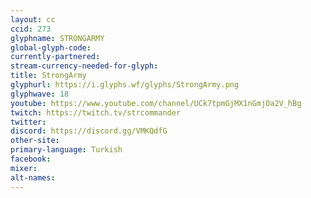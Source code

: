 ```yaml
---
layout: cc
ccid: 273
glyphname: STRONGARMY
global-glyph-code: 
currently-partnered: 
stream-currency-needed-for-glyph: 
title: StrongArmy
glyphurl: https://i.glyphs.wf/glyphs/StrongArmy.png
glyphwave: 18
youtube: https://www.youtube.com/channel/UCk7tpmGjMX1nGmjOa2V_hBg
twitch: https://twitch.tv/strcommander
twitter: 
discord: https://discord.gg/VMKQdfG
other-site: 
primary-language: Turkish
facebook: 
mixer: 
alt-names: 
---
```


